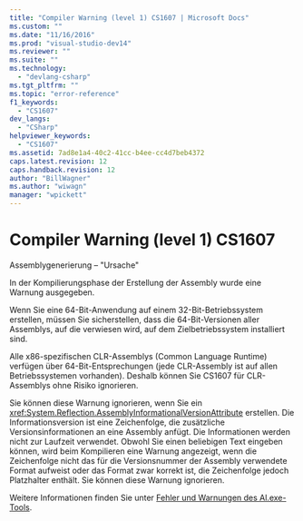 ```yaml
---
title: "Compiler Warning (level 1) CS1607 | Microsoft Docs"
ms.custom: ""
ms.date: "11/16/2016"
ms.prod: "visual-studio-dev14"
ms.reviewer: ""
ms.suite: ""
ms.technology: 
  - "devlang-csharp"
ms.tgt_pltfrm: ""
ms.topic: "error-reference"
f1_keywords: 
  - "CS1607"
dev_langs: 
  - "CSharp"
helpviewer_keywords: 
  - "CS1607"
ms.assetid: 7ad8e1a4-40c2-41cc-b4ee-cc4d7beb4372
caps.latest.revision: 12
caps.handback.revision: 12
author: "BillWagner"
ms.author: "wiwagn"
manager: "wpickett"
---
```

# Compiler Warning (level 1) CS1607
Assemblygenerierung – "Ursache"  
  
 In der Kompilierungsphase der Erstellung der Assembly wurde eine Warnung ausgegeben.  
  
 Wenn Sie eine 64\-Bit\-Anwendung auf einem 32\-Bit\-Betriebssystem erstellen, müssen Sie sicherstellen, dass die 64\-Bit\-Versionen aller Assemblys, auf die verwiesen wird, auf dem Zielbetriebssystem installiert sind.  
  
 Alle x86\-spezifischen CLR\-Assemblys \(Common Language Runtime\) verfügen über 64\-Bit\-Entsprechungen \(jede CLR\-Assembly ist auf allen Betriebssystemen vorhanden\).  Deshalb können Sie CS1607 für CLR\-Assemblys ohne Risiko ignorieren.  
  
 Sie können diese Warnung ignorieren, wenn Sie ein <xref:System.Reflection.AssemblyInformationalVersionAttribute> erstellen.  Die Informationsversion ist eine Zeichenfolge, die zusätzliche Versionsinformationen an eine Assembly anfügt. Die Informationen werden nicht zur Laufzeit verwendet.  Obwohl Sie einen beliebigen Text eingeben können, wird beim Kompilieren eine Warnung angezeigt, wenn die Zeichenfolge nicht das für die Versionsnummer der Assembly verwendete Format aufweist oder das Format zwar korrekt ist, die Zeichenfolge jedoch Platzhalter enthält.  Sie können diese Warnung ignorieren.  
  
 Weitere Informationen finden Sie unter [Fehler und Warnungen des Al.exe\-Tools](http://msdn.microsoft.com/de-de/7f125d49-0a03-47a6-9ba9-d61a679a7d4b).